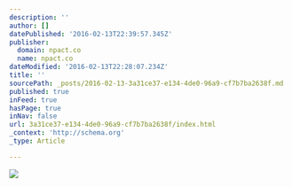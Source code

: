 ```yaml
---
description: ''
author: []
datePublished: '2016-02-13T22:39:57.345Z'
publisher:
  domain: npact.co
  name: npact.co
dateModified: '2016-02-13T22:28:07.234Z'
title: ''
sourcePath: _posts/2016-02-13-3a31ce37-e134-4de0-96a9-cf7b7ba2638f.md
published: true
inFeed: true
hasPage: true
inNav: false
url: 3a31ce37-e134-4de0-96a9-cf7b7ba2638f/index.html
_context: 'http://schema.org'
_type: Article

---
```

![](http://npact.co/wp-content/uploads/2015/02/6094423758_091d52127e_o-1024x683-1-1024x683.png)